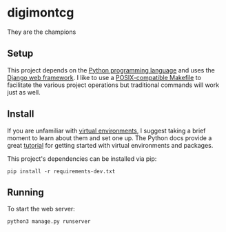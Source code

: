 # digimontcg
They are the champions

## Setup
This project depends on the [Python programming language](https://www.python.org/) and uses the [Django web framework](https://www.djangoproject.com/).
I like to use a [POSIX-compatible Makefile](https://pubs.opengroup.org/onlinepubs/9699919799.2018edition/utilities/make.html) to facilitate the various project operations but traditional commands will work just as well.

## Install
If you are unfamiliar with [virtual environments](https://docs.python.org/3/library/venv.html), I suggest taking a brief moment to learn about them and set one up.
The Python docs provide a great [tutorial](https://docs.python.org/3/tutorial/venv.html) for getting started with virtual environments and packages.

This project's dependencies can be installed via pip:
```
pip install -r requirements-dev.txt
```

## Running
To start the web server:
```
python3 manage.py runserver
```
